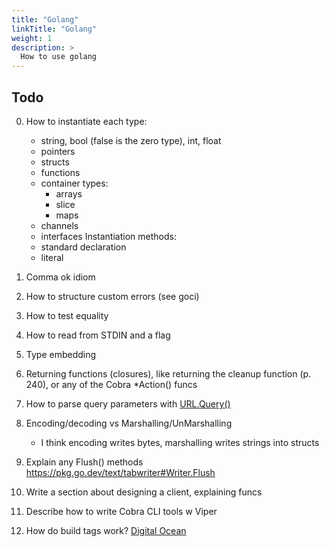 ```yaml
---
title: "Golang"
linkTitle: "Golang"
weight: 1
description: >
  How to use golang
---
```


## Todo

0. How to instantiate each type:
    - string, bool (false is the zero type), int, float
    - pointers
    - structs
    - functions
    - container types:
        - arrays
        - slice
        - maps
    - channels
    - interfaces
  Instantiation methods:
    - standard declaration
    - literal

1. Comma ok idiom
2. How to structure custom errors (see goci)
3. How to test equality
4. How to read from STDIN and a flag
5. Type embedding
6. Returning functions (closures), like returning the cleanup function (p. 240), or any of the Cobra *Action() funcs
7. How to parse query parameters with [URL.Query()](https://pkg.go.dev/net/url#URL.Query)
8. Encoding/decoding vs Marshalling/UnMarshalling
   - I think encoding writes bytes, marshalling writes strings into structs
9. Explain any Flush() methods https://pkg.go.dev/text/tabwriter#Writer.Flush
10. Write a section about designing a client, explaining funcs
11. Describe how to write Cobra CLI tools w Viper
12. How do build tags work? [Digital Ocean](https://www.digitalocean.com/community/tutorials/customizing-go-binaries-with-build-tags)